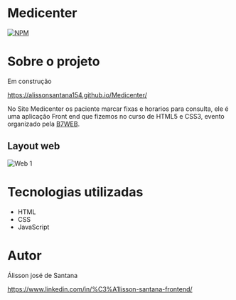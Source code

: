 # Medicenter
[![NPM](https://img.shields.io/npm/l/react)](https://github.com/alissonsantana154/medicenter/blob/master/LICENSE) 

# Sobre o projeto
Em construção

https://alissonsantana154.github.io/Medicenter/

 No Site Medicenter os paciente marcar fixas e horarios para consulta, ele é uma aplicação Front end que fizemos no curso de HTML5 e CSS3, evento organizado pela [B7WEB](https://b7web.com.br/fullstack/?ref=I24108426I&gclid=CjwKCAjw8KmLBhB8EiwAQbqNoIZmM7S0i2hSO2KxocuVt4PDmEskAMRuNffEU7LXbNXfVILGlvEIlhoCQSAQAvD_BwE "Site b7web ").


## Layout web

![Web 1](https://media1.giphy.com/media/ERczD3THjAq0mmjqE1/giphy.gif)

# Tecnologias utilizadas


- HTML 
- CSS
- JavaScript


# Autor
Álisson josé de Santana

https://www.linkedin.com/in/%C3%A1lisson-santana-frontend/

